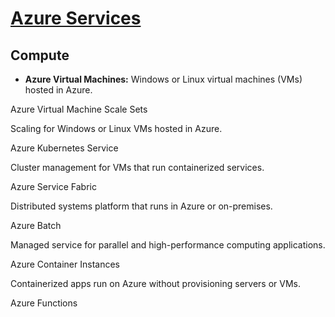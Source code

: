 # [Azure Services](https://docs.microsoft.com/en-us/learn/modules/intro-to-azure-fundamentals/tour-of-azure-services)
## Compute
* __Azure Virtual Machines:__ Windows or Linux virtual machines (VMs) hosted in Azure.

Azure Virtual Machine Scale Sets

Scaling for Windows or Linux VMs hosted in Azure.

Azure Kubernetes Service

Cluster management for VMs that run containerized services.

Azure Service Fabric

Distributed systems platform that runs in Azure or on-premises.

Azure Batch

Managed service for parallel and high-performance computing applications.

Azure Container Instances

Containerized apps run on Azure without provisioning servers or VMs.

Azure Functions

## 